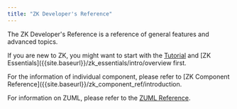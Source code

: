```yaml
---
title: "ZK Developer's Reference"
---
```


The ZK Developer's Reference is a reference of general features and
advanced topics.

If you are new to ZK, you might want to start with the
[Tutorial]({{site.baseurl}}/get_started/get_zk_up_and_running_with_mvc) and [ZK Essentials]({{site.baseurl}}/zk_essentials/intro/overview first.

For the information of individual component, please refer to [ZK Component Reference]({{site.baseurl}}/zk_component_ref/introduction.

For information on ZUML, please refer to the [ZUML Reference]({{site.baseurl}}/zuml_ref).
